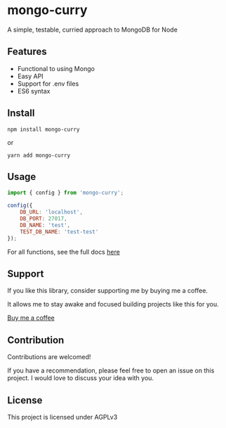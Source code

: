 # mongo-curry

A simple, testable, curried approach to MongoDB for Node

## Features

- Functional to using Mongo
- Easy API
- Support for .env files
- ES6 syntax


## Install

`npm install mongo-curry`

or

`yarn add mongo-curry`


## Usage

```javascript
import { config } from 'mongo-curry';

config({
	DB_URL: 'localhost',
	DB_PORT: 27017,
	DB_NAME: 'test',
	TEST_DB_NAME: 'test-test'
});
```

For all functions, see the full docs [here](https://gitlab.com/Creplav/mongo-curry/-/wikis/home)

## Support

If you like this library, consider supporting me by buying me a coffee.

It allows me to stay awake and focused building projects like this for you.

[Buy me a coffee](https://buymeacoffee.com/creplav)


## Contribution

Contributions are welcomed! 

If you have a recommendation, please feel free to open an issue on this project. I would love to discuss your idea with you.

## License
This project is licensed under AGPLv3

